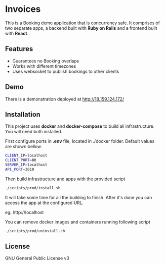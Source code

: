 # Invoices

This is a Booking demo application that is concurrency safe. It comprises of two separate apps, a backend built with **Ruby on Rails** and a frontend built with **React**. 

## Features

* Guarantees no Booking overlaps
* Works with different timezones
* Uses websocket to publish bookings to other clients

## Demo

There is a demonstration deployed at http://18.159.124.172/

## Installation

This project uses **docker** and **docker-compose** to build all infrastructure. You will need both installed.

First configure ports in **.env** file, located in ./docker folder. Default values are shown bellow.

```bash
CLIENT_IP=localhost
CLIENT_PORT=80
SERVER_IP=localhost
API_PORT=3010
```

Then build infrastructure and apps with the provided script 

```bash
./scripts/prod/install.sh
```

It will take some time for all the building to finish. After it's done you can access the app at the configured URL. 

eg. http://localhost 

You can remove docker images and containers running following script

```bash
./scripts/prod/uninstall.sh
```

## License
GNU General Public License v3

